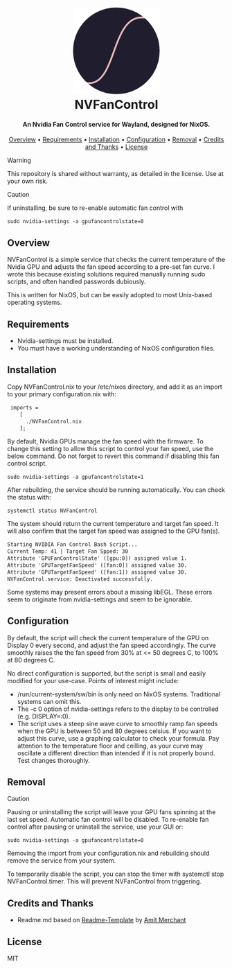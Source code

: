 <h1 align="center">
  <br>
<img src="./assets/icon.png" alt="icon" width="200">
  <br>
  NVFanControl
  <br>
</h1>

<h4 align="center">An Nvidia Fan Control service for Wayland, designed for NixOS.</h4>

<p align="center">
  <a href="#overview">Overview</a> •
  <a href="#requirements">Requirements</a> •
  <a href="#installation">Installation</a> •
  <a href="#configuration">Configuration</a> •
  <a href="#removal">Removal</a> •
  <a href="#credits-and-thanks">Credits and Thanks</a> •
  <a href="#license">License</a>
</p>

> [!WARNING]  
> This repository is shared without warranty, as detailed in the license. Use at your own risk.

> [!CAUTION] 
> If uninstalling, be sure to re-enable automatic fan control with
> ```
> sudo nvidia-settings -a gpufancontrolstate=0
> ```


## Overview

NVFanControl is a simple service that checks the current temperature of the Nvidia GPU and adjusts the fan speed according to a pre-set fan curve. I wrote this because existing solutions required manually running sudo scripts, and often handled passwords dubiously. 

This is written for NixOS, but can be easily adopted to most Unix-based operating systems.


## Requirements

* Nvidia-settings must be installed.
* You must have a working understanding of NixOS configuration files. 


## Installation

Copy NVFanControl.nix to your /etc/nixos directory, and add it as an import to your primary configuration.nix with:

```
 imports =
    [ 
      ./NVFanControl.nix
    ];
```

By default, Nvidia GPUs manage the fan speed with the firmware. To change this setting to allow this script to control your fan speed, use the below command. Do not forget to revert this command if disabling this fan control script.

```
sudo nvidia-settings -a gpufancontrolstate=1
```

After rebuilding, the service should be running automatically. You can check the status with:
```
systemctl status NVFanControl
```

The system should return the current temperature and target fan speed. It will also confirm that the target fan speed was assigned to the GPU fan(s).

```
Starting NVIDIA Fan Control Bash Script...
Current Temp: 41 | Target Fan Spped: 30
Attribute 'GPUFanControlState' ([gpu:0]) assigned value 1.
Attribute 'GPUTargetFanSpeed' ([fan:0]) assigned value 30.
Attribute 'GPUTargetFanSpeed' ([fan:1]) assigned value 30.
NVFanControl.service: Deactivated successfully.
```

Some systems may present errors about a missing libEGL. These errors seem to originate from nvidia-settings and seem to be ignorable.


## Configuration

By default, the script will check the current temperature of the GPU on Display 0 every second, and adjust the fan speed accordingly. The curve smoothly raises the the fan speed from 30% at <= 50 degrees C, to 100% at 80 degrees C.

No direct configuration is supported, but the script is small and easily modified for your use-case. Points of interest might include:
* /run/current-system/sw/bin is only need on NixOS systems. Traditional systems can omit this.
* The -c 0 option of nvidia-settings refers to the display to be controlled (e.g. DISPLAY=:0).
* The script uses a steep sine wave curve to smoothly ramp fan speeds when the GPU is between 50 and 80 degrees celsius. If you want to adjust this curve, use a graphing calculator to check your formula. Pay attention to the temperature floor and ceilling, as your curve may oscillate a different direction than intended if it is not properly bound. Test changes thoroughly.


## Removal

> [!CAUTION]  
> Pausing or uninstalling the script will leave your GPU fans spinning at the last set speed. Automatic fan control will be disabled. To re-enable fan control after pausing or uninstall the service, use your GUI or:
> ```
> sudo nvidia-settings -a gpufancontrolstate=0
> ```
 
Removing the import from your configuration.nix and rebuilding should remove the service from your system.

To temporarily disable the script, you can stop the timer with systemctl stop NVFanControl.timer. This will prevent NVFanControl from triggering.


## Credits and Thanks

- Readme.md based on <a href="https://www.readme-templates.com">Readme-Template</a> by <a href="https://github.com/amitmerchant1990"> Amit Merchant</a>

## License

MIT
